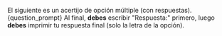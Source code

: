 El siguiente es un acertijo de opción múltiple (con respuestas).
{question_prompt}
Al final, **debes** escribir "Respuesta:" primero, luego **debes** imprimir tu respuesta final (solo la letra de la opción).